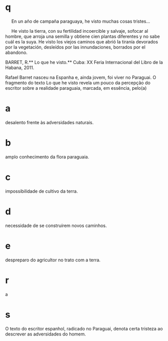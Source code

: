 # q
     En un año de campaña paraguaya, he visto muchas cosas tristes...

     He visto Ia tierra, con su fertilidad incoercible y salvaje, sofocar al hombre, que arroja una semilla y obtiene cien plantas diferentes y no sabe cuál es Ia suya. He visto los viejos caminos que abrió Ia tiranía devorados por Ia vegetación, desleídos por Ias innundaciones, borrados por el abandono.

BARRET, R.** Lo que he visto.** Cuba: XX Feria Internacional del Libro de la Habana, 2011.

Rafael Barret nasceu na Espanha e, ainda jovem, foi viver no Paraguai. O fragmento do texto Lo que he visto revela um pouco da percepção do escritor sobre a realidade paraguaia, marcada, em essência, pelo(a)

# a
desalento frente às adversidades naturais.

# b
amplo conhecimento da flora paraguaia.

# c
impossibilidade de cultivo da terra.

# d
necessidade de se construírem novos caminhos.

# e
despreparo do agricultor no trato com a terra.

# r
a

# s
O texto do escritor espanhol, radicado no Paraguai, denota certa tristeza ao descrever as adversidades do homem.
